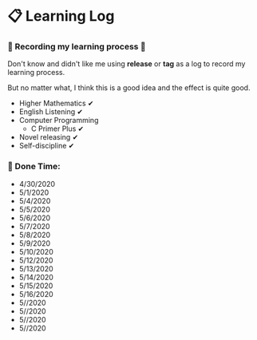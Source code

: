 # 📋 Learning Log
### 📝 Recording my learning process 🎯
Don't know and didn't like me using **release** or **tag** as a log to record my learning process.

But no matter what, I think this is a good idea and the effect is quite good.

- Higher Mathematics ✔
- English Listening ✔
- Computer Programming
  - C Primer Plus ✔
- Novel releasing ✔
- Self-discipline ✔

### 📅 Done Time:
- 4/30/2020
- 5/1/2020
- 5/4/2020
- 5/5/2020
- 5/6/2020
- 5/7/2020
- 5/8/2020
- 5/9/2020
- 5/10/2020
- 5/12/2020
- 5/13/2020
- 5/14/2020
- 5/15/2020
- 5/16/2020
- 5//2020
- 5//2020
- 5//2020
- 5//2020
